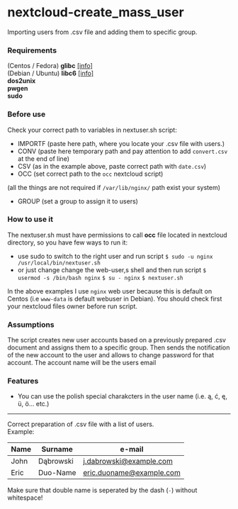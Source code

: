 # nextcloud-create_mass_user
Importing users from .csv file and adding them to specific group.

### Requirements
(Centos / Fedora) **glibc** [[info]](https://sourceware.org/git/?p=glibc.git)  
(Debian / Ubuntu) **libc6** [[info]](https://packages.debian.org/pl/sid/libc6)  
**dos2unix**  
**pwgen**  
**sudo**  

### Before use
Check your correct path to variables in nextuser.sh script:
- IMPORTF (paste here path, where you locate your .csv file with users.)
- CONV (paste here temporary path and pay attention to add `convert.csv` at the end of line)
- CSV (as in the example above, paste correct path with `date.csv`)
- OCC (set correct path to the `occ` nextcloud script)

(all the things are not required if `/var/lib/nginx/` path exist your system)

- GROUP (set a group to assign it to users)

### How to use it
The nextuser.sh must have permissions to call **occ** file located in nextcloud directory, so you have few ways to run it:
- use sudo to switch to the right user and run script
`$ sudo -u nginx /usr/local/bin/nextuser.sh`
- or just change change the web-user,s shell and then run script
`$ usermod -s /bin/bash nginx`
`$ su - nginx`
`$ nextuser.sh`

In the above examples I use `nginx` web user because this is default on Centos (i.e `www-data` is default webuser in Debian). You should check first your nextcloud files owner before run script.

### Assumptions
The script creates new user accounts based on a previously prepared .csv document and assigns them to a specific group.
Then sends the notification of the new account to the user and allows to change password for that account.
The account name will be the users email

### Features
- You can use the polish special charakcters in the user name (i.e. ą, ć, ę, ü, ö... etc.)

---------------------------
Correct preparation of .csv file with a list of users.  
Example:  

Name | Surname | e-mail  
--- | --- | ---  
John   | Dąbrowski | j.dabrowski@example.com  
Eric     | Duo-Name | eric.duoname@example.com  

Make sure that double name is seperated by the dash (`-`) without whitespace!
